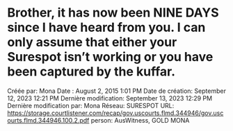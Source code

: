 # Brother, it has now been NINE DAYS since I have heard from you. I can only assume that either your Surespot isn’t working or you have been captured by the kuffar.

Créée par: Mona
Date : August 2, 2015 1:01 PM
Date de création: September 12, 2023 12:21 PM
Dernière modification: September 13, 2023 12:29 PM
Dernière modification par: Mona
Réseau: SURESPOT
URL: https://storage.courtlistener.com/recap/gov.uscourts.flmd.344946/gov.uscourts.flmd.344946.100.2.pdf
person: AusWitness, GOLD MONA